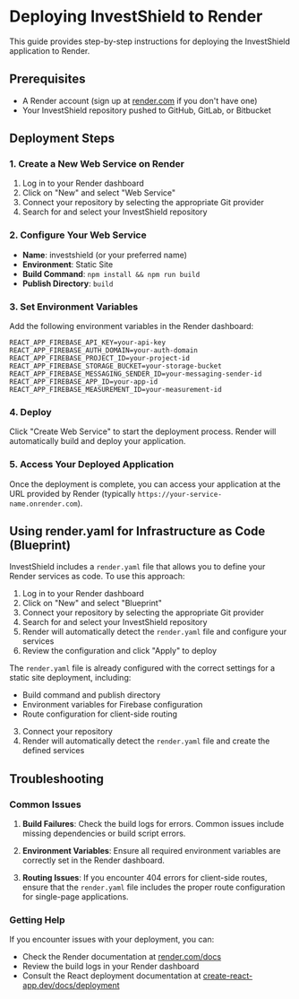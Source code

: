 # Deploying InvestShield to Render

This guide provides step-by-step instructions for deploying the InvestShield application to Render.

## Prerequisites

- A Render account (sign up at [render.com](https://render.com) if you don't have one)
- Your InvestShield repository pushed to GitHub, GitLab, or Bitbucket

## Deployment Steps

### 1. Create a New Web Service on Render

1. Log in to your Render dashboard
2. Click on "New" and select "Web Service"
3. Connect your repository by selecting the appropriate Git provider
4. Search for and select your InvestShield repository

### 2. Configure Your Web Service

- **Name**: investshield (or your preferred name)
- **Environment**: Static Site
- **Build Command**: `npm install && npm run build`
- **Publish Directory**: `build`

### 3. Set Environment Variables

Add the following environment variables in the Render dashboard:

```
REACT_APP_FIREBASE_API_KEY=your-api-key
REACT_APP_FIREBASE_AUTH_DOMAIN=your-auth-domain
REACT_APP_FIREBASE_PROJECT_ID=your-project-id
REACT_APP_FIREBASE_STORAGE_BUCKET=your-storage-bucket
REACT_APP_FIREBASE_MESSAGING_SENDER_ID=your-messaging-sender-id
REACT_APP_FIREBASE_APP_ID=your-app-id
REACT_APP_FIREBASE_MEASUREMENT_ID=your-measurement-id
```

### 4. Deploy

Click "Create Web Service" to start the deployment process. Render will automatically build and deploy your application.

### 5. Access Your Deployed Application

Once the deployment is complete, you can access your application at the URL provided by Render (typically `https://your-service-name.onrender.com`).

## Using render.yaml for Infrastructure as Code (Blueprint)

InvestShield includes a `render.yaml` file that allows you to define your Render services as code. To use this approach:

1. Log in to your Render dashboard
2. Click on "New" and select "Blueprint"
3. Connect your repository by selecting the appropriate Git provider
4. Search for and select your InvestShield repository
5. Render will automatically detect the `render.yaml` file and configure your services
6. Review the configuration and click "Apply" to deploy

The `render.yaml` file is already configured with the correct settings for a static site deployment, including:
- Build command and publish directory
- Environment variables for Firebase configuration
- Route configuration for client-side routing
3. Connect your repository
4. Render will automatically detect the `render.yaml` file and create the defined services

## Troubleshooting

### Common Issues

1. **Build Failures**: Check the build logs for errors. Common issues include missing dependencies or build script errors.

2. **Environment Variables**: Ensure all required environment variables are correctly set in the Render dashboard.

3. **Routing Issues**: If you encounter 404 errors for client-side routes, ensure that the `render.yaml` file includes the proper route configuration for single-page applications.

### Getting Help

If you encounter issues with your deployment, you can:

- Check the Render documentation at [render.com/docs](https://render.com/docs)
- Review the build logs in your Render dashboard
- Consult the React deployment documentation at [create-react-app.dev/docs/deployment](https://create-react-app.dev/docs/deployment)